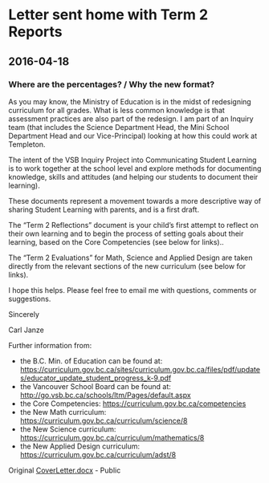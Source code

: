 # Letter sent home with Term 2 Reports
## 2016-04-18
### Where are the percentages? / Why the new format?

As you may know, the Ministry of Education is in the midst of redesigning curriculum for all grades. What is less common knowledge is that assessment practices are also part of the redesign. I am part of an Inquiry team (that includes the Science Department Head, the Mini School Department Head and our Vice-Principal) looking at how this could work at Templeton. 

The intent of the VSB Inquiry Project into Communicating Student Learning is to work together at the school level and explore methods for documenting knowledge, skills and attitudes (and helping our students to document their learning).

These documents represent a movement towards a more descriptive way of sharing Student Learning with parents, and is a first draft.

The “Term 2 Reflections” document is your child’s first attempt to reflect on their own learning and to begin the process of setting goals about their learning, based on the Core Competencies (see below for links)..

The “Term 2 Evaluations” for Math, Science and Applied Design are taken directly from the relevant sections of the new curriculum (see below for links).

I hope this helps.  Please feel free to email me with questions, comments or suggestions.

Sincerely

Carl Janze

Further information from:
- the B.C. Min. of Education can be found at: https://curriculum.gov.bc.ca/sites/curriculum.gov.bc.ca/files/pdf/updates/educator_update_student_progress_k-9.pdf
- the Vancouver School Board can be found at: http://go.vsb.bc.ca/schools/ltm/Pages/default.aspx
- the Core Competencies: https://curriculum.gov.bc.ca/competencies
- the New Math curriculum: https://curriculum.gov.bc.ca/curriculum/science/8
- the New Science curriculum: https://curriculum.gov.bc.ca/curriculum/mathematics/8
- the New Applied Design curriculum: https://curriculum.gov.bc.ca/curriculum/adst/8

Original [CoverLetter.docx](https://vsbworld-my.sharepoint.com/personal/cjanze_vsb_bc_ca/_layouts/15/guestaccess.aspx?docid=038abb44c47984485b638449353f5efdc&authkey=AVG0OWePuHtfh36b0Pp36Nw) - Public

